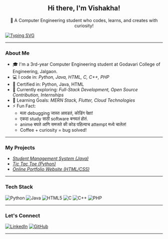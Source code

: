  
<h2 align="center">Hi there, I'm Vishakha!</h2>
<p align="center">🚀 A Computer Engineering student who codes, learns, and creates with curiosity!</p>

[![Typing SVG](https://readme-typing-svg.herokuapp.com?color=00ADB5&lines=Computer+Engineering+Student;Aspiring+Software+Developer;Lifelong+Learner)](https://git.io/typing-svg)

---

### About Me

- 🎓 I'm a 3rd-year Computer Engineering student at Godavari College of Engineering, Jalgaon.
- 💻 I code in: *Python, Java, HTML, C, C++, PHP*
- 🔖 Certified in: Python, Java, HTML
- 🌱 Currently exploring: *Full-Stack Development, Open Source Contribution, Internships*
- 🚀 Learning Goals: *MERN Stack, Flutter, Cloud Technologies*
- ⚡ Fun Fact:  
   - मला debugging जास्त आवडतं, कोडिंग पेक्षा!  
   - एकदा study साठी software बनवलं होतं.  
   - anime बघते आणि समजते की कोड पहिल्याच attempt मध्ये चालेल!  
   - Coffee + curiosity = bug solved!

---

### My Projects

- *[Student Management System (Java)](https://github.com/navgirevishakha/StudentManagementSystem)*
- *[Tic Tac Toe (Python)](https://github.com/navgirevishakha/Tic-Tac-Toe)*
- *[Online Portfolio Website (HTML/CSS)](https://github.com/navgirevishakha/PersonalPortfolio)*

---

### Tech Stack

![Python](https://img.shields.io/badge/Python-3670A0?style=for-the-badge&logo=python&logoColor=white)
![Java](https://img.shields.io/badge/Java-ED8B00?style=for-the-badge&logo=java&logoColor=white)
![HTML5](https://img.shields.io/badge/HTML5-E34F26?style=for-the-badge&logo=html5&logoColor=white)
![C](https://img.shields.io/badge/C-00599C?style=for-the-badge&logo=c&logoColor=white)
![C++](https://img.shields.io/badge/C++-00599C?style=for-the-badge&logo=cplusplus&logoColor=white)
![PHP](https://img.shields.io/badge/PHP-777BB4?style=for-the-badge&logo=php&logoColor=white)

---

### Let's Connect

[![LinkedIn](https://img.shields.io/badge/LinkedIn-blue?style=for-the-badge&logo=linkedin&logoColor=white)](https://www.linkedin.com/in/navgire-vishakha-985a49239)
[![GitHub](https://img.shields.io/badge/GitHub-100000?style=for-the-badge&logo=github&logoColor=white)](https://github.com/navgirevishakha)

---
